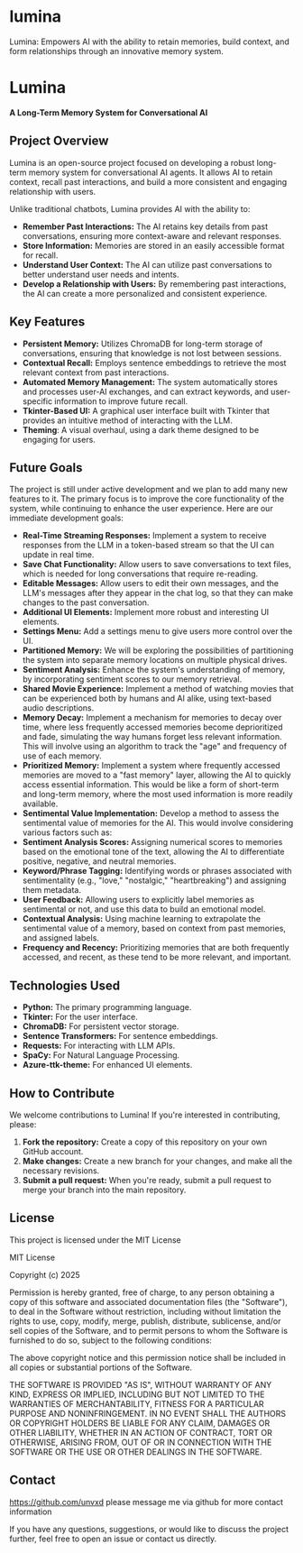# lumina
Lumina: Empowers AI with the ability to retain memories, build context, and form relationships through an innovative memory system.

# Lumina

**A Long-Term Memory System for Conversational AI**

## Project Overview

Lumina is an open-source project focused on developing a robust long-term memory system for conversational AI agents. It allows AI to retain context, recall past interactions, and build a more consistent and engaging relationship with users.

Unlike traditional chatbots, Lumina provides AI with the ability to:

*   **Remember Past Interactions:** The AI retains key details from past conversations, ensuring more context-aware and relevant responses.
*   **Store Information:** Memories are stored in an easily accessible format for recall.
*   **Understand User Context:** The AI can utilize past conversations to better understand user needs and intents.
*   **Develop a Relationship with Users:** By remembering past interactions, the AI can create a more personalized and consistent experience.

## Key Features

*   **Persistent Memory:** Utilizes ChromaDB for long-term storage of conversations, ensuring that knowledge is not lost between sessions.
*   **Contextual Recall:** Employs sentence embeddings to retrieve the most relevant context from past interactions.
*   **Automated Memory Management:** The system automatically stores and processes user-AI exchanges, and can extract keywords, and user-specific information to improve future recall.
*   **Tkinter-Based UI:** A graphical user interface built with Tkinter that provides an intuitive method of interacting with the LLM.
*   **Theming**: A visual overhaul, using a dark theme designed to be engaging for users.

## Future Goals

The project is still under active development and we plan to add many new features to it. The primary focus is to improve the core functionality of the system, while continuing to enhance the user experience. Here are our immediate development goals:

*   **Real-Time Streaming Responses:** Implement a system to receive responses from the LLM in a token-based stream so that the UI can update in real time.
*   **Save Chat Functionality:** Allow users to save conversations to text files, which is needed for long conversations that require re-reading.
*   **Editable Messages:** Allow users to edit their own messages, and the LLM's messages after they appear in the chat log, so that they can make changes to the past conversation.
*   **Additional UI Elements:** Implement more robust and interesting UI elements.
*   **Settings Menu:** Add a settings menu to give users more control over the UI.
*   **Partitioned Memory:** We will be exploring the possibilities of partitioning the system into separate memory locations on multiple physical drives.
*   **Sentiment Analysis:** Enhance the system's understanding of memory, by incorporating sentiment scores to our memory retrieval.
*   **Shared Movie Experience:** Implement a method of watching movies that can be experienced both by humans and AI alike, using text-based audio descriptions.
*   **Memory Decay:** Implement a mechanism for memories to decay over time, where less frequently accessed memories become deprioritized and fade, simulating the way humans forget less relevant information. This will involve using an algorithm to track the "age" and frequency of use of each memory.
*   **Prioritized Memory:** Implement a system where frequently accessed memories are moved to a "fast memory" layer, allowing the AI to quickly access essential information. This would be like a form of short-term and long-term memory, where the most used information is more readily available.
*   **Sentimental Value Implementation:** Develop a method to assess the sentimental value of memories for the AI. This would involve considering various factors such as:
*   **Sentiment Analysis Scores:** Assigning numerical scores to memories based on the emotional tone of the text, allowing the AI to differentiate positive, negative, and neutral memories.
*   **Keyword/Phrase Tagging:** Identifying words or phrases associated with sentimentality (e.g., "love," "nostalgic," "heartbreaking") and assigning them metadata.
*   **User Feedback:** Allowing users to explicitly label memories as sentimental or not, and use this data to build an emotional model.
*   **Contextual Analysis:** Using machine learning to extrapolate the sentimental value of a memory, based on context from past memories, and assigned labels.
*   **Frequency and Recency:** Prioritizing memories that are both frequently accessed, and recent, as these tend to be more relevant, and important.

## Technologies Used

*   **Python:** The primary programming language.
*   **Tkinter:** For the user interface.
*   **ChromaDB:** For persistent vector storage.
*   **Sentence Transformers:** For sentence embeddings.
*   **Requests:** For interacting with LLM APIs.
*   **SpaCy:** For Natural Language Processing.
*   **Azure-ttk-theme:** For enhanced UI elements.

## How to Contribute

We welcome contributions to Lumina! If you're interested in contributing, please:

1.  **Fork the repository:** Create a copy of this repository on your own GitHub account.
2.  **Make changes:** Create a new branch for your changes, and make all the necessary revisions.
3.  **Submit a pull request:** When you're ready, submit a pull request to merge your branch into the main repository.

## License

This project is licensed under the MIT License

MIT License

Copyright (c) 2025

Permission is hereby granted, free of charge, to any person obtaining a copy
of this software and associated documentation files (the "Software"), to deal
in the Software without restriction, including without limitation the rights
to use, copy, modify, merge, publish, distribute, sublicense, and/or sell
copies of the Software, and to permit persons to whom the Software is
furnished to do so, subject to the following conditions:

The above copyright notice and this permission notice shall be included in all
copies or substantial portions of the Software.

THE SOFTWARE IS PROVIDED "AS IS", WITHOUT WARRANTY OF ANY KIND, EXPRESS OR
IMPLIED, INCLUDING BUT NOT LIMITED TO THE WARRANTIES OF MERCHANTABILITY,
FITNESS FOR A PARTICULAR PURPOSE AND NONINFRINGEMENT. IN NO EVENT SHALL THE
AUTHORS OR COPYRIGHT HOLDERS BE LIABLE FOR ANY CLAIM, DAMAGES OR OTHER
LIABILITY, WHETHER IN AN ACTION OF CONTRACT, TORT OR OTHERWISE, ARISING FROM,
OUT OF OR IN CONNECTION WITH THE SOFTWARE OR THE USE OR OTHER DEALINGS IN THE
SOFTWARE.

## Contact
https://github.com/unvxd
please message me via github for more contact information

If you have any questions, suggestions, or would like to discuss the project further, feel free to open an issue or contact us directly.
